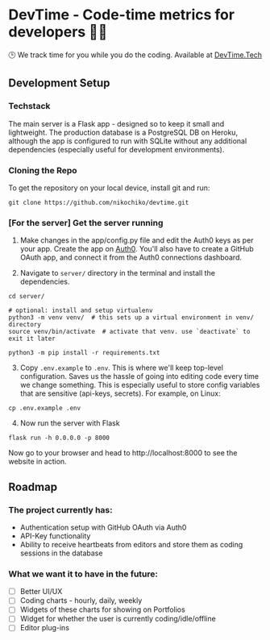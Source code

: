 # DevTime - Code-time metrics for developers 👨‍💻
🕒 We track time for you while you do the coding. Available at [DevTime.Tech](http://devtime.tech)

## Development Setup

### Techstack
The main server is a Flask app - designed so to keep it small and lightweight. The production database
is a PostgreSQL DB on Heroku, although the app is configured to run with SQLite without any additional
dependencies (especially useful for development environments). 

### Cloning the Repo

To get the repository on your local device, install git and run:

```git
git clone https://github.com/nikochiko/devtime.git
```

### [For the server] Get the server running

1. Make changes in the app/config.py file and edit the Auth0 keys as per your app.
Create the app on [Auth0](https://auth0.com). You'll also have to create a GitHub OAuth
app, and connect it from the Auth0 connections dashboard.

2. Navigate to `server/` directory in the terminal and install the dependencies.

```shell
cd server/

# optional: install and setup virtualenv
python3 -m venv venv/  # this sets up a virtual environment in venv/ directory
source venv/bin/activate  # activate that venv. use `deactivate` to exit it later

python3 -m pip install -r requirements.txt
```

3. Copy `.env.example` to `.env`. This is where we'll keep top-level configuration.
Saves us the hassle of going into editing code every time we change something. This is
especially useful to store config variables that are sensitive (api-keys, secrets).
For example, on Linux:

```shell
cp .env.example .env
 ```

4. Now run the server with Flask

```shell
flask run -h 0.0.0.0 -p 8000
```

Now go to your browser and head to http://localhost:8000 to see the website in action.

## Roadmap

### The project currently has:
* Authentication setup with GitHub OAuth via Auth0
* API-Key functionality
* Ability to receive heartbeats from editors and store them as coding sessions in the database

### What we want it to have in the future:
* [ ] Better UI/UX
* [ ] Coding charts - hourly, daily, weekly
* [ ] Widgets of these charts for showing on Portfolios
* [ ] Widget for whether the user is currently coding/idle/offline
* [ ] Editor plug-ins
